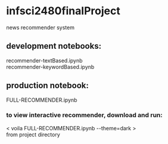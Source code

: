 # infsci2480finalProject
news recommender system

## development notebooks: <br>
recommender-textBased.ipynb<br>
recommender-keywordBased.ipynb<br>

## production notebook:<br>
FULL-RECOMMENDER.ipynb<br>

### to view interactive recommender, download and run: <br>
< voila FULL-RECOMMENDER.ipynb --theme=dark > <br>
from project directory 
